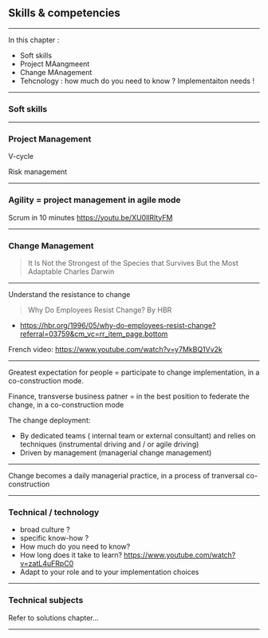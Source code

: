 ## Skills & competencies

----

In this chapter :
- Soft skills
- Project MAangmeent 
- Change MAnagement
- Tehcnology : how much do you need to know ? Implementaiton needs ! 

----

### Soft skills

----

### Project Management

V-cycle

Risk management

----

### Agility = project management in agile mode


Scrum in 10 minutes
https://youtu.be/XU0llRltyFM

----

### Change Management

> It Is Not the Strongest of the Species that Survives But the Most Adaptable
Charles Darwin

----

Understand the resistance to change

> Why Do Employees Resist Change? By HBR  
- https://hbr.org/1996/05/why-do-employees-resist-change?referral=03759&cm_vc=rr_item_page.bottom

French video: https://www.youtube.com/watch?v=y7MkBQ1Vv2k

----

Greatest expectation for people = participate to change implementation, in a co-construction mode.  

Finance, transverse business patner = in the best position to federate the change, in a co-construction mode

The change deployment: 
- By dedicated teams ( internal team or external consultant) and relies on techniques (instrumental driving and / or agile driving)
- Driven by management (managerial change management)

----

Change becomes a daily managerial practice, in a process of tranversal co-construction

----


### Technical / technology 

- broad culture ?
- specific know-how ?
- How much do you need to know?
- How long does it take to learn? https://www.youtube.com/watch?v=zatL4uFRpC0
- Adapt to your role and to your implementation choices

----

### Technical subjects

Refer to solutions chapter...

----




